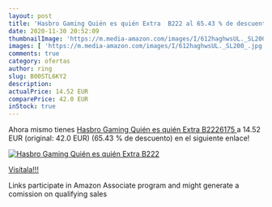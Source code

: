 ```yaml
---
layout: post
title: 'Hasbro Gaming Quién es quién Extra  B222 al 65.43 % de descuento'
date: 2020-11-30 20:52:09
thumbnailImage: 'https://m.media-amazon.com/images/I/612haghwsUL._SL200_.jpg'
images: [ 'https://m.media-amazon.com/images/I/612haghwsUL._SL200_.jpg' ]
comments: true
category: ofertas
author: ring
slug: B00STL6KY2
description:
actualPrice: 14.52 EUR
comparePrice: 42.0 EUR
inStock: true
---
```


Ahora mismo tienes [Hasbro Gaming Quién es quién Extra  B2226175 ](https://www.amazon.es/dp/B00STL6KY2/?tag=tolees-21) a 14.52 EUR (original: 42.0 EUR) (65.43 %  de descuento) en el siguiente enlace!

[![Hasbro Gaming Quién es quién Extra  B222](https://m.media-amazon.com/images/I/612haghwsUL._SL200_.jpg)](https://www.amazon.es/dp/B00STL6KY2/?tag=tolees-21)

[Visítala!!!](https://www.amazon.es/dp/B00STL6KY2/?tag=tolees-21)

Links participate in Amazon Associate program and might generate a comission on qualifying sales
